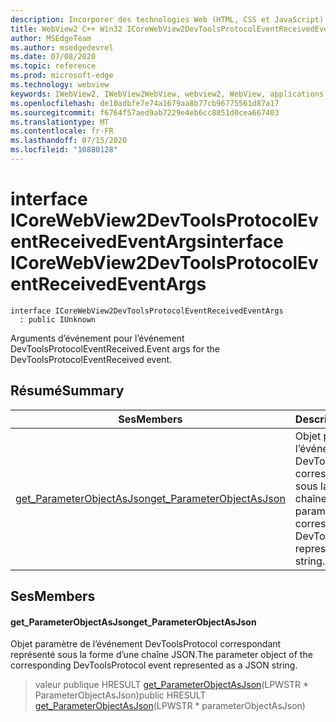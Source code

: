 ```yaml
---
description: Incorporer des technologies Web (HTML, CSS et JavaScript) dans vos applications natives avec le contrôle Microsoft Edge WebView2
title: WebView2 C++ Win32 ICoreWebView2DevToolsProtocolEventReceivedEventArgs
author: MSEdgeTeam
ms.author: msedgedevrel
ms.date: 07/08/2020
ms.topic: reference
ms.prod: microsoft-edge
ms.technology: webview
keywords: IWebView2, IWebView2WebView, webview2, WebView, applications Win32, Win32, Edge, ICoreWebView2, ICoreWebView2Controller, contrôle de navigateur, html Edge, ICoreWebView2DevToolsProtocolEventReceivedEventArgs
ms.openlocfilehash: de10adbfe7e74a1679aa8b77cb96775561d87a17
ms.sourcegitcommit: f6764f57aed9ab7229e4eb6cc8851d0cea667403
ms.translationtype: MT
ms.contentlocale: fr-FR
ms.lasthandoff: 07/15/2020
ms.locfileid: "10880128"
---
```

# <span data-ttu-id="e4196-104">interface ICoreWebView2DevToolsProtocolEventReceivedEventArgs</span><span class="sxs-lookup"><span data-stu-id="e4196-104">interface ICoreWebView2DevToolsProtocolEventReceivedEventArgs</span></span> 

```
interface ICoreWebView2DevToolsProtocolEventReceivedEventArgs
  : public IUnknown
```

<span data-ttu-id="e4196-105">Arguments d’événement pour l’événement DevToolsProtocolEventReceived.</span><span class="sxs-lookup"><span data-stu-id="e4196-105">Event args for the DevToolsProtocolEventReceived event.</span></span>

## <span data-ttu-id="e4196-106">Résumé</span><span class="sxs-lookup"><span data-stu-id="e4196-106">Summary</span></span>

 <span data-ttu-id="e4196-107">Ses</span><span class="sxs-lookup"><span data-stu-id="e4196-107">Members</span></span>                        | <span data-ttu-id="e4196-108">Descriptions</span><span class="sxs-lookup"><span data-stu-id="e4196-108">Descriptions</span></span>
--------------------------------|---------------------------------------------
[<span data-ttu-id="e4196-109">get_ParameterObjectAsJson</span><span class="sxs-lookup"><span data-stu-id="e4196-109">get_ParameterObjectAsJson</span></span>](#get_parameterobjectasjson) | <span data-ttu-id="e4196-110">Objet paramètre de l’événement DevToolsProtocol correspondant représenté sous la forme d’une chaîne JSON.</span><span class="sxs-lookup"><span data-stu-id="e4196-110">The parameter object of the corresponding DevToolsProtocol event represented as a JSON string.</span></span>

## <span data-ttu-id="e4196-111">Ses</span><span class="sxs-lookup"><span data-stu-id="e4196-111">Members</span></span>

#### <span data-ttu-id="e4196-112">get_ParameterObjectAsJson</span><span class="sxs-lookup"><span data-stu-id="e4196-112">get_ParameterObjectAsJson</span></span> 

<span data-ttu-id="e4196-113">Objet paramètre de l’événement DevToolsProtocol correspondant représenté sous la forme d’une chaîne JSON.</span><span class="sxs-lookup"><span data-stu-id="e4196-113">The parameter object of the corresponding DevToolsProtocol event represented as a JSON string.</span></span>

> <span data-ttu-id="e4196-114">valeur publique HRESULT [get_ParameterObjectAsJson](#get_parameterobjectasjson)(LPWSTR \* ParameterObjectAsJson)</span><span class="sxs-lookup"><span data-stu-id="e4196-114">public HRESULT [get_ParameterObjectAsJson](#get_parameterobjectasjson)(LPWSTR \* parameterObjectAsJson)</span></span>

